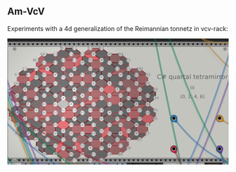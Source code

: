 ## Am-VcV

Experiments with a 4d generalization of the Reimannian tonnetz in vcv-rack: 

![as a vcv rack plugin](Am-Vcv.png)

